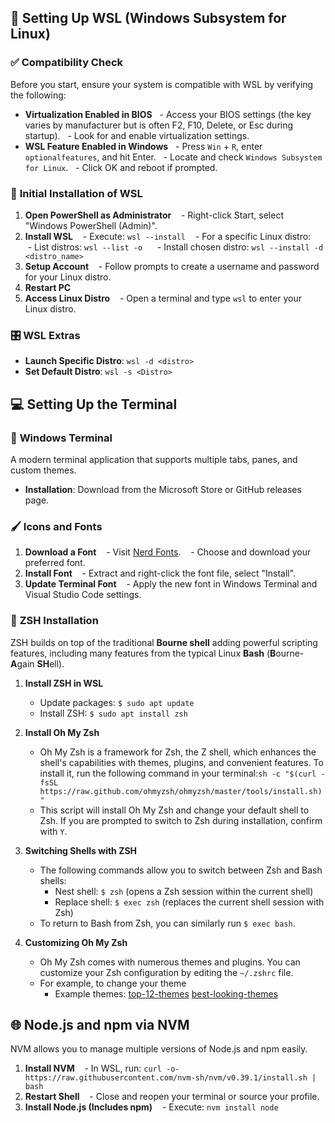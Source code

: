 ## 📖 Setting Up WSL (Windows Subsystem for Linux)
### ✅ **Compatibility Check**

Before you start, ensure your system is compatible with WSL by verifying the following:

- **Virtualization Enabled in BIOS**
  - Access your BIOS settings (the key varies by manufacturer but is often F2, F10, Delete, or Esc during startup).
  - Look for and enable virtualization settings.
- **WSL Feature Enabled in Windows**
  - Press `Win` + `R`, enter `optionalfeatures`, and hit Enter.
  - Locate and check `Windows Subsystem for Linux`.
  - Click OK and reboot if prompted.
### 🚀 **Initial Installation of WSL**

1. **Open PowerShell as Administrator**
   - Right-click Start, select "Windows PowerShell (Admin)".
2. **Install WSL**
   - Execute: `wsl --install`
   - For a specific Linux distro:
     - List distros: `wsl --list -o`
     - Install chosen distro: `wsl --install -d <distro_name>`
3. **Setup Account**
   - Follow prompts to create a username and password for your Linux distro.
4. **Restart PC**
5. **Access Linux Distro**
   - Open a terminal and type `wsl` to enter your Linux distro.
### 🎛 **WSL Extras**
- **Launch Specific Distro**: `wsl -d <distro>`
- **Set Default Distro**: `wsl -s <Distro>`

## 💻 Setting Up the Terminal
### 🌟 **Windows Terminal**
A modern terminal application that supports multiple tabs, panes, and custom themes.
- **Installation**: Download from the Microsoft Store or GitHub releases page.

### 🖌 **Icons and Fonts**

1. **Download a Font**
   - Visit [Nerd Fonts](https://www.nerdfonts.com/font-downloads).
   - Choose and download your preferred font.
2. **Install Font**
   - Extract and right-click the font file, select "Install".
1. **Update Terminal Font**
   - Apply the new font in Windows Terminal and Visual Studio Code settings.

### 🐚 **ZSH Installation**
ZSH builds on top of the traditional **Bourne shell** adding powerful scripting features, including many features from the typical Linux **Bash** (**B**ourne-**A**gain **SH**ell).

1. **Install ZSH in WSL**
   - Update packages: `$ sudo apt update`
   - Install ZSH: `$ sudo apt install zsh`
   
2. **Install Oh My Zsh**
   - Oh My Zsh is a framework for Zsh, the Z shell, which enhances the shell's capabilities with themes, plugins, and convenient features. To install it, run the following command in your terminal:`sh -c "$(curl -fsSL https://raw.github.com/ohmyzsh/ohmyzsh/master/tools/install.sh)"`
   - This script will install Oh My Zsh and change your default shell to Zsh. If you are prompted to switch to Zsh during installation, confirm with `Y`.

3. **Switching Shells with ZSH**
   - The following commands allow you to switch between Zsh and Bash shells:
     - Nest shell: `$ zsh` (opens a Zsh session within the current shell)
     - Replace shell: `$ exec zsh` (replaces the current shell session with Zsh)
   - To return to Bash from Zsh, you can similarly run `$ exec bash`.

4. **Customizing Oh My Zsh**
   - Oh My Zsh comes with numerous themes and plugins. You can customize your Zsh configuration by editing the `~/.zshrc` file.
   - For example, to change your theme 
	   - Example themes: [top-12-themes](https://travis.media/top-12-oh-my-zsh-themes-for-productive-developers/) [best-looking-themes](https://randomtechs.com/best-looking-ohmyzsh-themes/)


## 🌐 Node.js and npm via NVM
NVM allows you to manage multiple versions of Node.js and npm easily.

1. **Install NVM**
   - In WSL, run: `curl -o- https://raw.githubusercontent.com/nvm-sh/nvm/v0.39.1/install.sh | bash`
2. **Restart Shell**
   - Close and reopen your terminal or source your profile.
3. **Install Node.js (Includes npm)**
   - Execute: `nvm install node`